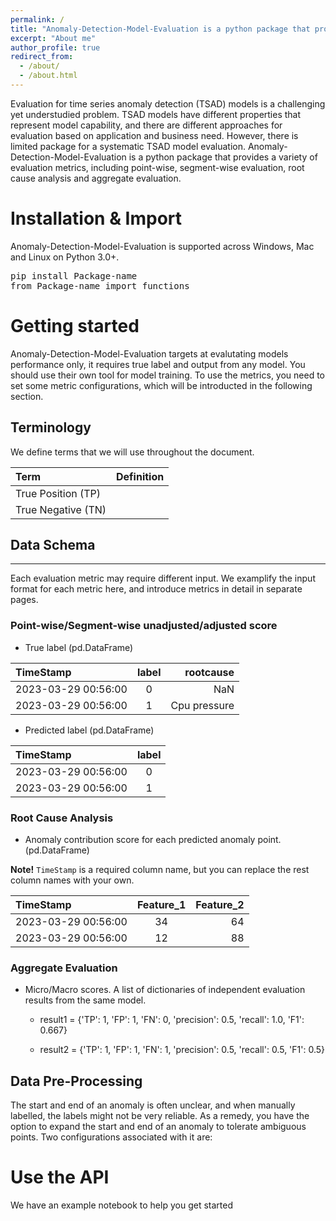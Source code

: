 ```yaml
---
permalink: /
title: "Anomaly-Detection-Model-Evaluation is a python package that provides a variaty of metrics to evaluate anomaly detection models."
excerpt: "About me"
author_profile: true
redirect_from: 
  - /about/
  - /about.html
---
```

Evaluation for time series anomaly detection (TSAD) models is a challenging yet understudied problem. TSAD models have different properties that represent model capability, and there are different approaches for evaluation based on application and business need. However, there is limited package for a systematic TSAD model evaluation. Anomaly-Detection-Model-Evaluation is a python package that provides a variety of evaluation metrics, including point-wise, segment-wise evaluation, root cause analysis and aggregate evaluation. 

# Installation & Import

Anomaly-Detection-Model-Evaluation is supported across Windows, Mac and Linux on Python 3.0+.


<pre>
pip install Package-name
from Package-name import functions
</pre>

# Getting started

Anomaly-Detection-Model-Evaluation targets at evalutating models performance only, it requires true label and output from any model. You should use their own tool for model training. To use the metrics, you need to set some metric configurations, which will be introducted in the following section. 

## Terminology
We define terms that we will use throughout the document.

| Term | Definition |
|:--------|:-------:|
| True Position (TP)  |   |
| True Negative (TN)  |  |

## Data Schema
------
Each evaluation metric may require different input. We examplify the input format for each metric here, and introduce metrics in detail in separate pages.

### Point-wise/Segment-wise unadjusted/adjusted score
* True label (pd.DataFrame)

| TimeStamp | label | rootcause |
|:--------|:-------:|--------:|
| 2023-03-29 00:56:00   | 0 | NaN   |
| 2023-03-29 00:56:00   | 1 | Cpu pressure   |

* Predicted label (pd.DataFrame)

| TimeStamp | label | 
|:--------|:-------:|
| 2023-03-29 00:56:00   | 0 | 
| 2023-03-29 00:56:00   | 1 |

### Root Cause Analysis
* Anomaly contribution score for each predicted anomaly point. (pd.DataFrame)

**Note!** `TimeStamp` is a required column name, but you can replace the rest column names with your own.

| TimeStamp | Feature_1 | Feature_2 |
|:--------|:-------:|-------:|
| 2023-03-29 00:56:00   | 34 | 64|
| 2023-03-29 00:56:00   | 12 |  88|


### Aggregate Evaluation
* Micro/Macro scores. A list of dictionaries of independent evaluation results from the same model.

  * result1 = {'TP': 1, 'FP': 1, 'FN': 0,  'precision': 0.5, 'recall': 1.0, 'F1': 0.667}

  * result2 = {'TP': 1, 'FP': 1, 'FN': 1,  'precision': 0.5, 'recall': 0.5, 'F1': 0.5}


## Data Pre-Processing 
The start and end of an anomaly is often unclear, and when manually labelled, the labels might not
be very reliable. As a remedy, you have the option to expand the start and end of an anomaly to tolerate ambiguous points.
Two configurations associated with it are:



# Use the API
We have an example notebook to help you get started




